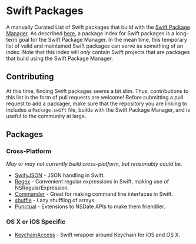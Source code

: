 # Swift Packages
A manually Curated List of Swift packages that build with the [Swift Package Manager](https://github.com/apple/swift-package-manager).  As described [here](https://github.com/apple/swift-package-manager/blob/master/Documentation/PackageManagerCommunityProposal.md#a-package-index), a package index for Swift packages is a long-term goal for the Swift Package Manager.  In the mean time, this temporary list of valid and maintained Swift packages can serve as something of an index.  Note that this index will *only* contain Swift projects that are packages that build using the Swift Package Manager.

## Contributing
At this time, finding Swift packages seems a bit slim.  Thus, contributions to this list in the form of pull requests are welcome!  Before submitting a pull request to add a packager, make sure that the repository you are linking to includes a `Package.swift` file, builds with the Swift Package Manager, and is useful to the community at large.

## Packages
### Cross-Platform
*May or may not currently build cross-platform, but reasonably could be.*
- [SwifyJSON](https://github.com/SwiftyJSON/SwiftyJSON) - JSON handling in Swift.
- [Regex](https://github.com/sharplet/Regex) - Convenient regular expressions in Swift, making use of NSRegularExpression.
- [Commander](https://github.com/kylef/Commander) - Great for making command line interfaces in Swift.
- [shuffle](https://github.com/glessard/shuffle) - Lazy shuffling of arrays.
- [Punctual](https://github.com/harlanhaskins/Punctual.swift) - Extensions to NSDate APIs to make them friendlier.

### OS X or iOS Specific
- [KeychainAccess](https://github.com/kishikawakatsumi/KeychainAccess) - Swift wrapper around Keychain for iOS and OS X.
